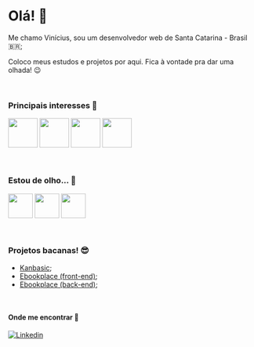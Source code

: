 # Olá! 👋

Me chamo Vinícius, sou um desenvolvedor web de Santa Catarina - Brasil 🇧🇷;

Coloco meus estudos e projetos por aqui. Fica à vontade pra dar uma olhada! 😉

<br /> 

### Principais interesses 🔭

<img src="https://cdn.jsdelivr.net/gh/devicons/devicon/icons/typescript/typescript-original.svg" width="60" height="60"/>   <img src="https://cdn.jsdelivr.net/gh/devicons/devicon/icons/react/react-original-wordmark.svg" height="60" width="60"/>  <img src="https://cdn.jsdelivr.net/gh/devicons/devicon/icons/nodejs/nodejs-original.svg" height="60" width="60"/>  <img src="https://cdn.jsdelivr.net/gh/devicons/devicon/icons/linux/linux-original.svg" height="60" width="60" />  

<br /> 

### Estou de olho... 👀

 <img src="https://cdn.jsdelivr.net/gh/devicons/devicon/icons/rust/rust-plain.svg" height="50" width="50"/>   <img src="https://cdn.jsdelivr.net/gh/devicons/devicon/icons/nextjs/nextjs-original-wordmark.svg" width="50" height="50"/> <img src="https://cdn.jsdelivr.net/gh/devicons/devicon/icons/nestjs/nestjs-plain.svg" height="50" width="50" />
 
 <br /> 
 
 ### Projetos bacanas! 😎
 
 - [Kanbasic](https://github.com/vncsreis/kanbasic);
 - [Ebookplace (front-end)](https://github.com/vncsreis/ebookplace-frontend);
 - [Ebookplace (back-end)](https://github.com/vncsreis/ebookplace-backend);

<br /> 

#### Onde me encontrar 📍
[![Linkedin](https://img.shields.io/badge/LinkedIn-0077B5?style=for-the-badge&logo=linkedin&logoColor=white)](https://www.linkedin.com/in/vin%C3%ADcius-reis-95a480178/)
